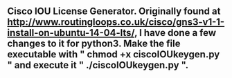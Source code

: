 ## Cisco IOU License Generator. Originally found at http://www.routingloops.co.uk/cisco/gns3-v1-1-install-on-ubuntu-14-04-lts/, I have done a few changes to it for python3. Make the file executable with " chmod +x ciscoIOUkeygen.py " and execute it " ./ciscoIOUkeygen.py ".
